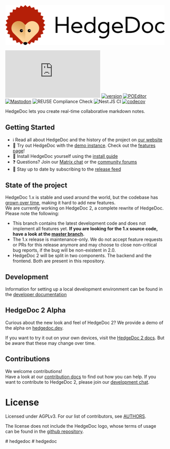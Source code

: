 <!--
SPDX-FileCopyrightText: 2021 The HedgeDoc developers (see AUTHORS file)

SPDX-License-Identifier: CC-BY-SA-4.0
-->

![HedgeDoc Logo](docs/content/images/hedgedoc_logo_black.svg)

[![#HedgeDoc on matrix.org][matrix.org-image]][matrix.org-url]
[![version][github-version-badge]][github-release-page]
[![POEditor][poeditor-image]][poeditor-url]
[![Mastodon][social-mastodon-image]][social-mastodon]
![REUSE Compliance Check][reuse-workflow-badge]
![Nest.JS CI][nestjs-workflow-badge]
[![codecov][codecov-badge]][codecov-url]

HedgeDoc lets you create real-time collaborative markdown notes. 

## Getting Started
- ℹ️ Read all about HedgeDoc and the history of the project on [our website](https://hedgedoc.org)
- 🧪 Try out HedgeDoc with the [demo instance][hedgedoc-demo]. Check out the [features page][hedgedoc-demo-features]!
- 💽 Install HedgeDoc yourself using the [install guide](https://docs.hedgedoc.org/setup/getting-started/)
- ❓ Questions? Join our [Matrix chat][matrix.org-url] or the [community forums][hedgedoc-community]
- 💬 Stay up to date by subscribing to the [release feed][github-release-feed]


## State of the project
HedgeDoc 1.x is stable and used around the world, but the codebase has [grown over time](https://hedgedoc.org/history/),
making it hard to add new features.  
We are currently working on HedgeDoc 2, a complete rewrite of HedgeDoc. Please note the following:

- This branch contains the latest development code and does not implement all features yet.
  **If you are looking for the 1.x source code, have a look at the [master branch](https://github.com/hedgedoc/hedgedoc/tree/master).**
- The 1.x release is maintenance-only. We do not accept feature requests or PRs for this release anymore and may choose
  to close non-critical bug reports, if the bug will be non-existent in 2.0.
- HedgeDoc 2 will be split in two components. The backend and the frontend. Both are present in this repository.

## Development
Information for setting up a local development environment can be found in the [developer documentation](https://docs.hedgedoc.dev/how-to/develop/setup/)

## HedgeDoc 2 Alpha
Curious about the new look and feel of HedgeDoc 2? We provide a demo of the alpha on [hedgedoc.dev](https://hedgedoc.dev).

If you want to try it out on your own devices, visit the [HedgeDoc 2 docs](https://docs.hedgedoc.dev).
But be aware that these may change over time.

## Contributions

We welcome contributions!  
Have a look at our [contribution docs](CONTRIBUTING.md) to find out how you can help. If you want to contribute to
HedgeDoc 2, please join our [development chat][matrix.org-dev-url].

# License

Licensed under AGPLv3. For our list of contributors, see [AUTHORS](AUTHORS).

The license does not include the HedgeDoc logo, whose terms of usage can be found in
the [github repository](https://github.com/hedgedoc/hedgedoc-logo).

[matrix.org-image]: https://img.shields.io/matrix/hedgedoc:matrix.org?logo=matrix&server_fqdn=matrix.org

[matrix.org-url]: https://chat.hedgedoc.org

[matrix.org-dev-url]: https://chat.hedgedoc.org/dev

[github-version-badge]: https://img.shields.io/github/release/hedgedoc/hedgedoc.svg

[github-release-page]: https://github.com/hedgedoc/hedgedoc/releases

[github-release-feed]: https://github.com/hedgedoc/hedgedoc/releases.atom

[github-issue-tracker]: https://github.com/hedgedoc/hedgedoc/issues/

[poeditor-image]: https://img.shields.io/badge/POEditor-translate-blue.svg

[poeditor-url]: https://poeditor.com/join/project/1OpGjF2Jir

[hedgedoc-demo]: https://hedgedoc.org/demo/

[hedgedoc-demo-features]: https://demo.hedgedoc.org/features

[hedgedoc-community]: https://community.hedgedoc.org

[hedgedoc-community-calls]: https://community.hedgedoc.org/t/codimd-community-call/19

[social-mastodon]: https://social.hedgedoc.org/mastodon

[social-mastodon-image]: https://img.shields.io/mastodon/follow/109259563190314667?domain=https%3A%2F%2Ffosstodon.org&style=social

[reuse-workflow-badge]: https://github.com/hedgedoc/hedgedoc/workflows/REUSE%20Compliance%20Check/badge.svg

[nestjs-workflow-badge]: https://github.com/hedgedoc/hedgedoc/workflows/Nest.JS%20CI/badge.svg

[codecov-badge]: https://codecov.io/gh/hedgedoc/hedgedoc/branch/develop/graph/badge.svg?token=pdaRF4qjNQ

[codecov-url]: https://codecov.io/gh/hedgedoc/hedgedoc
#   h e d g e d o c 
 
 #   h e d g e d o c 
 
 